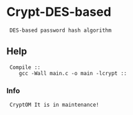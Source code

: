 # Crypt-DES-based
     DES-based password hash algorithm

## Help
     Compile ::
        gcc -Wall main.c -o main -lcrypt ::

### Info
     CryptOM It is in maintenance!
